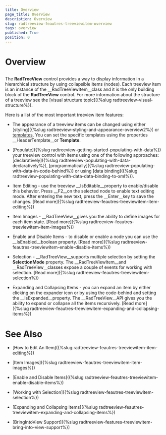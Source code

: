 ```yaml
---
title: Overview
page_title: Overview
description: Overview
slug: radtreeview-feautres-treeviewitem-overview
tags: overview
published: True
position: 0
---
```


# Overview



## 

The __RadTreeView__ control provides a way to display information in a hierarchical structure by using collapsible items (nodes). Each treeview item is an instance of the __RadTreeViewItem__class and it is the only building block of the __RadTreeView__ control. For more information about the structure of a treeview see the [visual structure topic]({%slug radtreeview-visual-structure%}).

Here is a list of the most important treeview item features:

* The appearance of a treeview items can be changed using either [styling]({%slug radtreeview-styling-and-appearance-overview2%}) or [templates](F06A3B44-35DB-4A81-A779-E31690DF9B71). You can set the specific templates using the properties __HeaderTemplate__or __Template__.

* [Populate]({%slug radtreeview-getting-started-populating-with-data%}) your treeview control with items using one of the following approaches: [declaratively]({%slug radtreeview-populating-with-data-declaratively%}), [programmatically]({%slug radtreeview-populating-with-data-in-code-behind%}) or using [data binding]({%slug radtreeview-populating-with-data-data-binding-to-xml%}). 

* Item Editing - use the treeview __IsEditable__property to enable/disable this behavior. Press __F2__on the selected node to enable text editing mode. After entering the new text, press the __Enter__key to save the changes. [Read more]({%slug radtreeview-feautres-treeviewitem-item-editing%})

* Item Images - __RadTreeView__gives you the ability to define images for each item state. [Read more]({%slug radtreeview-feautres-treeviewitem-item-images%})

* Enable and Disable Items - to disable or enable a node you can use the __IsEnabled__boolean property. [Read more]({%slug radtreeview-feautres-treeviewitem-enable-disable-items%})

* Selection - __RadTreeView__supports multiple selection by setting the __SelectionMode__ property. The __RadTreeViewItem__and __RadTreeView__classes expose a couple of events for working with selection. [Read more]({%slug radtreeview-feautres-treeviewitem-selection%})

* Expanding and Collapsing Items - you can expand an item by either clicking on the expander icon or by using the code-behind and setting the __IsExpanded__property. The __RadTreeView__API gives you the ability to expand or collapse all the items recursively. [Read more]({%slug radtreeview-feautres-treeviewitem-expanding-and-collapsing-items%})

# See Also

 * [How to Edit An Item]({%slug radtreeview-feautres-treeviewitem-item-editing%})

 * [Item Images]({%slug radtreeview-feautres-treeviewitem-item-images%})

 * [Enable and Disable Items]({%slug radtreeview-feautres-treeviewitem-enable-disable-items%})

 * [Working with Selection]({%slug radtreeview-feautres-treeviewitem-selection%})

 * [Expanding and Collapsing Items]({%slug radtreeview-feautres-treeviewitem-expanding-and-collapsing-items%})

 * [BringIntoView Support]({%slug radtreeview-features-treeviewitem-bring-into-view-support%})
